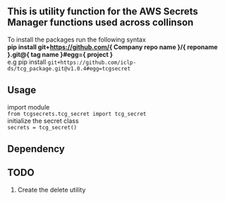 ## This is utility function for the AWS Secrets Manager functions used across collinson
To install the packages run the following syntax <br>
<b>pip install git+https://github.com/{ Company repo name }/{ reponame }.git@{ tag name }#egg={ project }</b><br>
e.g pip install `git+https://github.com/iclp-ds/tcg_package.git@v1.0.4#egg=tcgsecret`<br>

## Usage 
import module<br>
`from tcgsecrets.tcg_secret import tcg_secret`<br>
initialize the secret class<br>
`secrets = tcg_secret()`

## Dependency

## TODO
1. Create the delete utility
